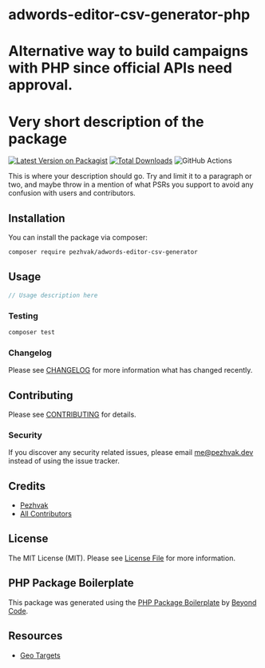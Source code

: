 # adwords-editor-csv-generator-php

# Alternative way to build campaigns with PHP since official APIs need approval.

# Very short description of the package

[![Latest Version on Packagist](https://img.shields.io/packagist/v/pezhvak/adwords-editor-csv-generator.svg?style=flat-square)](https://packagist.org/packages/pezhvak/adwords-editor-csv-generator)
[![Total Downloads](https://img.shields.io/packagist/dt/pezhvak/adwords-editor-csv-generator.svg?style=flat-square)](https://packagist.org/packages/pezhvak/adwords-editor-csv-generator)
![GitHub Actions](https://github.com/pezhvak/adwords-editor-csv-generator/actions/workflows/main.yml/badge.svg)

This is where your description should go. Try and limit it to a paragraph or two, and maybe throw in a mention of what PSRs you support to avoid any confusion with users and contributors.

## Installation

You can install the package via composer:

```bash
composer require pezhvak/adwords-editor-csv-generator
```

## Usage

```php
// Usage description here
```

### Testing

```bash
composer test
```

### Changelog

Please see [CHANGELOG](CHANGELOG.md) for more information what has changed recently.

## Contributing

Please see [CONTRIBUTING](CONTRIBUTING.md) for details.

### Security

If you discover any security related issues, please email me@pezhvak.dev instead of using the issue tracker.

## Credits

- [Pezhvak](https://github.com/pezhvak)
- [All Contributors](../../contributors)

## License

The MIT License (MIT). Please see [License File](LICENSE.md) for more information.

## PHP Package Boilerplate

This package was generated using the [PHP Package Boilerplate](https://laravelpackageboilerplate.com) by [Beyond Code](http://beyondco.de/).

## Resources

- [Geo Targets](https://developers.google.com/google-ads/api/data/geotargets)
